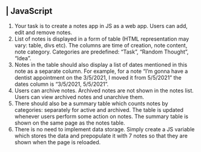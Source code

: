 ## | JavaScript

1.	Your task is to create a notes app in JS as a web app. Users can add, edit and remove notes. 
2.	List of notes is displayed in a form of table (HTML representation may vary: table, divs etc). The columns are time of creation, note content, note category. Categories are predefined: “Task”, “Random Thought”, “Idea”.
3.	Notes in the table should also display a list of dates mentioned in this note as a separate column. For example, for a note “I’m gonna have a dentist appointment on the 3/5/2021, I moved it from 5/5/2021” the dates column is “3/5/2021, 5/5/2021”.
4.	Users can archive notes. Archived notes are not shown in the notes list. Users can view archived notes and unarchive them.
5.	There should also be a summary table which counts notes by categories: separately for active and archived. The table is updated whenever users perform some action on notes. The summary table is shown on the same page as the notes table.
6.	There is no need to implement data storage. Simply create a JS variable which stores the data and prepopulate it with 7 notes so that they are shown when the page is reloaded.
